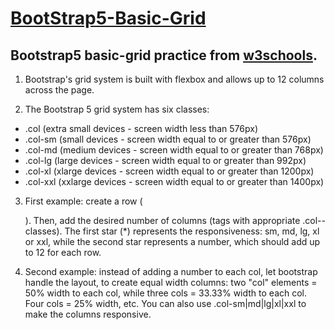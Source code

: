 # <a href="https://www.w3schools.com/bootstrap5/bootstrap_grid_basic.php" target="_blank">BootStrap5-Basic-Grid</a>
<h2>Bootstrap5 basic-grid practice from <a href="https://www.w3schools.com/" target="_blank">w3schools</a>.</h2>

1) Bootstrap's grid system is built with flexbox and allows up to 12 columns across the page.

2) The Bootstrap 5 grid system has six classes:
<ul><li>.col   (extra small devices - screen width less than 576px)</li><li>.col-sm   (small devices - screen width equal to or greater than 576px)
</li><li>.col-md   (medium devices - screen width equal to or greater than 768px)</li><li>.col-lg   (large devices - screen width equal to or greater than 992px)</li><li>.col-xl  (xlarge devices - screen width equal to or greater than 1200px)</li><li>.col-xxl  (xxlarge devices - screen width equal to or greater than 1400px)</li></ul>

3) First example: create a row (<div class="row">). Then, add the desired number of columns (tags with appropriate .col-*-* classes). The first star (*) represents the responsiveness: sm, md, lg, xl or xxl, while the second star represents a number, which should add up to 12 for each row.

4) Second example: instead of adding a number to each col, let bootstrap handle the layout, to create equal width columns: two "col" elements = 50% width to each col, while three cols = 33.33% width to each col. Four cols = 25% width, etc. You can also use .col-sm|md|lg|xl|xxl to make the columns responsive.
